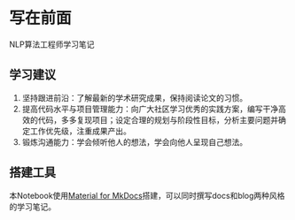 # 写在前面

NLP算法工程师学习笔记

## 学习建议

1. 坚持跟进前沿：了解最新的学术研究成果，保持阅读论文的习惯。
2. 提高代码水平与项目管理能力：向广大社区学习优秀的实践方案，编写干净高效的代码，多多复现项目；设定合理的规划与阶段性目标，分析主要问题并确定工作优先级，注重成果产出。
3. 锻炼沟通能力：学会倾听他人的想法，学会向他人呈现自己想法。

## 搭建工具

本Notebook使用[Material for MkDocs](https://squidfunk.github.io/mkdocs-material/)搭建，可以同时撰写docs和blog两种风格的学习笔记。
